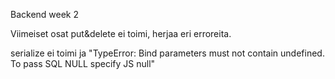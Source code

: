 Backend week 2

Viimeiset osat put&delete ei toimi, herjaa eri erroreita.

serialize ei toimi ja "TypeError: Bind parameters must not contain undefined. To pass SQL NULL specify JS null"
